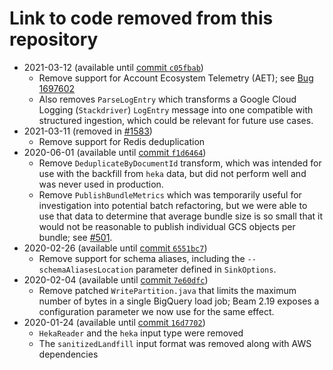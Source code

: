 # Link to code removed from this repository

- 2021-03-12 (available until [commit `c05fbab`](https://github.com/mozilla/gcp-ingestion/commit/c05fbabcb44c5a8a290be311a87951728cf587b6))
  - Remove support for Account Ecosystem Telemetry (AET);
    see [Bug 1697602](https://bugzilla.mozilla.org/show_bug.cgi?id=1697602)
  - Also removes `ParseLogEntry` which transforms a Google Cloud Logging
    (`Stackdriver`) `LogEntry` message into one compatible with structured
    ingestion, which could be relevant for future use cases.
- 2021-03-11 (removed in [#1583](https://github.com/mozilla/gcp-ingestion/pull/1583))
  - Remove support for Redis deduplication
- 2020-06-01 (available until [commit `f1d6464`](https://github.com/mozilla/gcp-ingestion/commit/f1d646442b8c1fcd63202ebca91363979b5b2ae2))
  - Remove `DeduplicateByDocumentId` transform, which was intended for use with
    the backfill from `heka` data, but did not perform well and was never used
    in production.
  - Remove `PublishBundleMetrics` which was temporarily useful for investigation
    into potential batch refactoring, but we were able to use that data to determine
    that average bundle size is so small that it would not be reasonable to publish
    individual GCS objects per bundle; see [#501](https://github.com/mozilla/gcp-ingestion/issues/501).
- 2020-02-26 (available until [commit `6551bc7`](https://github.com/mozilla/gcp-ingestion/tree/6551bc737b2b3c9a3d49c6442d8a8bea2e62ef17))
  - Remove support for schema aliases, including the `--schemaAliasesLocation`
    parameter defined in `SinkOptions`.
- 2020-02-04 (available until [commit `7e60dfc`](https://github.com/mozilla/gcp-ingestion/tree/7e60dfcd2dd8f67ca97e44b42468d8550960906f))
  - Remove patched `WritePartition.java` that limits the maximum number of bytes
    in a single BigQuery load job; Beam 2.19 exposes a configuration parameter
    we now use for the same effect.
- 2020-01-24 (available until [commit `16d7702`](https://github.com/mozilla/gcp-ingestion/tree/16d770233c073af07c9b0f7ca6f9a1b4080d71d3))
  - `HekaReader` and the `heka` input type were removed
  - The `sanitizedLandfill` input format was removed along with AWS dependencies
